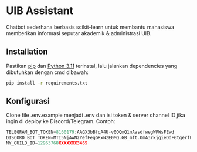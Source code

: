 # UIB Assistant

Chatbot sederhana berbasis scikit-learn untuk membantu mahasiswa memberikan informasi seputar akademik & administrasi UIB.

## Installation

Pastikan [pip](https://pip.pypa.io/en/stable/) dan [Python 3.11](https://www.python.org/downloads/release/python-31110/) terinstal, lalu jalankan dependencies yang dibutuhkan dengan cmd dibawah:

```bash
pip install -r requirements.txt
```

## Konfigurasi
Clone file .env.example menjadi .env dan isi token & server channel ID jika ingin di deploy ke Discord/Telegram.
Contoh:
```python
TELEGRAM_BOT_TOKEN=8160179:AAGX3bBfqA4U-v0OQmQ1nAasdfwegWFWsFEwd
DISCORD_BOT_TOKEN=MTI5NjAwNzYefFegGRxNzE0MQ.GB_mft.OmA3rkjgieDdFGtgerfEFfRwT_7uiAqht0BI4_1OxpK4
MY_GUILD_ID=12963768XXXXXXX3465
```